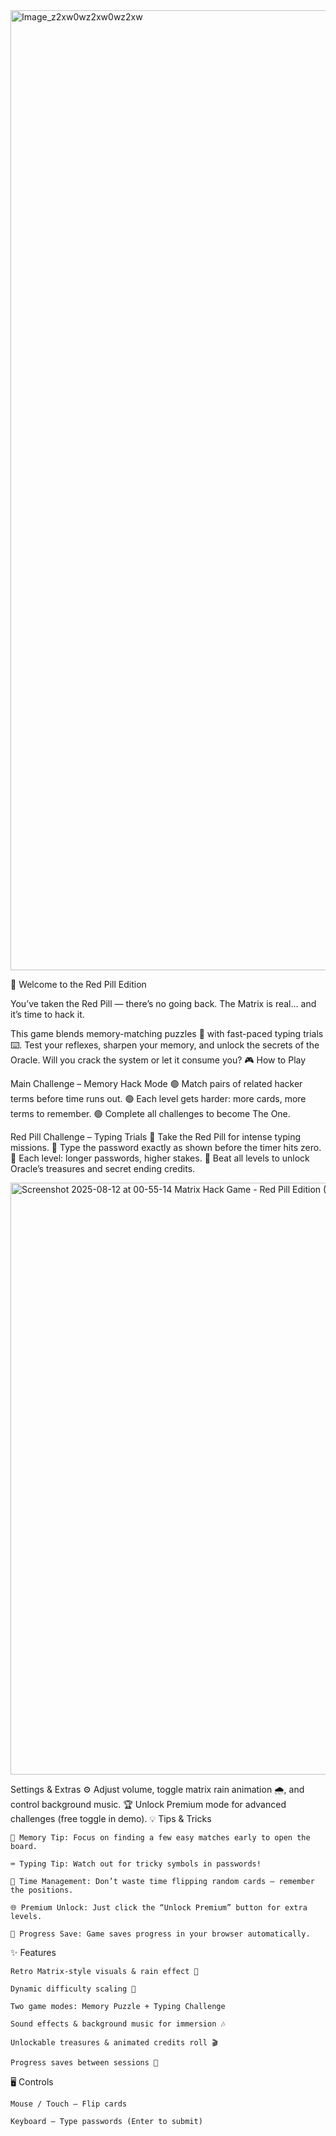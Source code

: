 
<img width="2816" height="1536" alt="Image_z2xw0wz2xw0wz2xw" src="https://github.com/user-attachments/assets/64548754-4c22-4b90-892c-c71384b37894" />


💊 Welcome to the Red Pill Edition

You’ve taken the Red Pill — there’s no going back.
The Matrix is real… and it’s time to hack it.

This game blends memory-matching puzzles 🧩 with fast-paced typing trials ⌨️. Test your reflexes, sharpen your memory, and unlock the secrets of the Oracle. Will you crack the system or let it consume you?
🎮 How to Play

Main Challenge – Memory Hack Mode
🟢 Match pairs of related hacker terms before time runs out.
🟢 Each level gets harder: more cards, more terms to remember.
🟢 Complete all challenges to become The One.

Red Pill Challenge – Typing Trials
💊 Take the Red Pill for intense typing missions.
💊 Type the password exactly as shown before the timer hits zero.
💊 Each level: longer passwords, higher stakes.
💊 Beat all levels to unlock Oracle’s treasures and secret ending credits.

<img width="1920" height="947" alt="Screenshot 2025-08-12 at 00-55-14 Matrix Hack Game - Red Pill Edition (Fixed)" src="https://github.com/user-attachments/assets/436dd57b-a736-465f-a416-68424835f89b" />


Settings & Extras
⚙️ Adjust volume, toggle matrix rain animation 🌧️, and control background music.
🏆 Unlock Premium mode for advanced challenges (free toggle in demo).
💡 Tips & Tricks

    🧠 Memory Tip: Focus on finding a few easy matches early to open the board.

    ⌨️ Typing Tip: Watch out for tricky symbols in passwords!

    🎯 Time Management: Don’t waste time flipping random cards — remember the positions.

    🌐 Premium Unlock: Just click the “Unlock Premium” button for extra levels.

    🔄 Progress Save: Game saves progress in your browser automatically.

✨ Features

    Retro Matrix-style visuals & rain effect 🌱

    Dynamic difficulty scaling 🎯

    Two game modes: Memory Puzzle + Typing Challenge

    Sound effects & background music for immersion 🎶

    Unlockable treasures & animated credits roll 🎬

    Progress saves between sessions 💾

🖥️ Controls

    Mouse / Touch – Flip cards

    Keyboard – Type passwords (Enter to submit)
